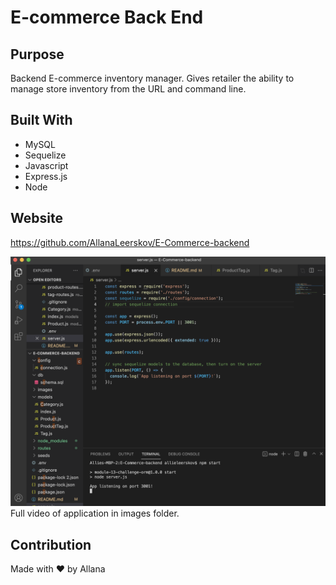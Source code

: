 # E-commerce Back End 

## Purpose
Backend E-commerce inventory manager. Gives retailer the ability to manage store inventory from the URL and command line.

## Built With
* MySQL
* Sequelize
* Javascript
* Express.js
* Node

## Website
https://github.com/AllanaLeerskov/E-Commerce-backend

![Webpage Snapshot](images/screen-shot.png)
Full video of application in images folder.

## Contribution
Made with ❤️ by Allana